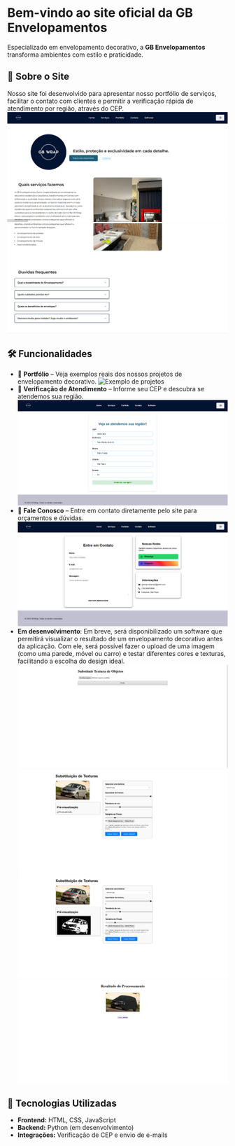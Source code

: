 # Bem-vindo ao site oficial da **GB Envelopamentos**  

Especializado em envelopamento decorativo, a **GB Envelopamentos** transforma ambientes com estilo e praticidade.  

## 🔹 Sobre o Site  
Nosso site foi desenvolvido para apresentar nosso portfólio de serviços, facilitar o contato com clientes e permitir a verificação rápida de atendimento por região, através do CEP.  
![home](screenshots/home%201.png)
![home](screenshots/home%202.png)
## 🛠️ Funcionalidades  
- 📸 **Portfólio** – Veja exemplos reais dos nossos projetos de envelopamento decorativo.
![Exemplo de projetos](screenshots/portfólio.png)
- 📍 **Verificação de Atendimento** – Informe seu CEP e descubra se atendemos sua região.
![Exemplo de verificação](screenshots/cep.png)  
- 📩 **Fale Conosco** – Entre em contato diretamente pelo site para orçamentos e dúvidas.  
![Contatos](screenshots/contato.png)
- **Em desenvolvimento**: Em breve, será disponibilizado um software que permitirá visualizar o resultado de um envelopamento decorativo antes da aplicação. Com ele, será possível fazer o upload de uma imagem (como uma
 parede, móvel ou carro) e testar diferentes cores e texturas, facilitando a escolha do design ideal.  
![software em desenvolvimento](screenshots/Selecionarimg.png)
![software em desenvolvimento](screenshots/Aplicartextura.png)
![software em desenvolvimento](screenshots/Aplicartextura2.png)
![software em desenvolvimento](screenshots/Resultado.png)
## 🚀 Tecnologias Utilizadas 
- **Frontend:** HTML, CSS, JavaScript  
- **Backend:** Python (em desenvolvimento)  
- **Integrações:** Verificação de CEP e envio de e-mails  
